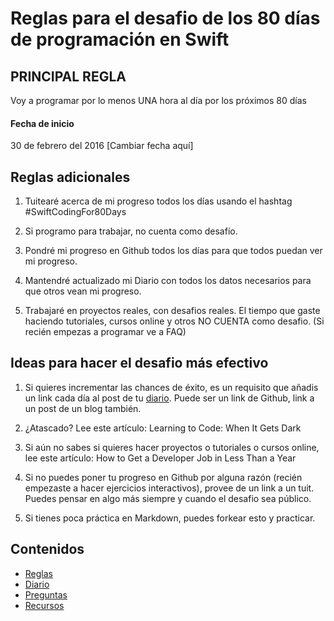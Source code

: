 # Reglas para el desafio de los 80 días de programación en Swift

## PRINCIPAL REGLA

Voy a programar por lo menos UNA hora al día por los próximos 80 días

#### Fecha de inicio

30 de febrero del 2016 [Cambiar fecha aquí]

## Reglas adicionales

1. Tuitearé acerca de mi progreso todos los días usando el hashtag #SwiftCodingFor80Days

2. Si programo para trabajar, no cuenta como desafío.

3. Pondré mi progreso en Github todos los días para que todos puedan ver mi progreso.

4. Mantendré actualizado mi Diario con todos los datos necesarios para que otros vean mi progreso.

5. Trabajaré en proyectos reales, con desafios reales. El tiempo que gaste haciendo tutoriales, cursos online y otros NO CUENTA como desafio. (Si recién empezas a programar ve a FAQ)

## Ideas para hacer el desafio más efectivo

1. Si quieres incrementar las chances de éxito, es un requisito que añadis un link cada día al post de tu [diario](Mi-diario.md). Puede ser un link de Github, link a un post de un blog también.

2. ¿Atascado? Lee este artículo: Learning to Code: When It Gets Dark

3. Si aún no sabes si quieres hacer proyectos o tutoriales o cursos online, lee este artículo: How to Get a Developer Job in Less Than a Year

4. Si no puedes poner tu progreso en Github por alguna razón (recién empezaste a hacer ejercicios interactivos), provee de un link a un tuit. Puedes pensar en algo más siempre y cuando el desafio sea público.

5. Si tienes poca práctica en Markdown, puedes forkear esto y practicar.

## Contenidos

* [Reglas](Reglas.md)
* [Diario](Diario.md) 
* [Preguntas](Preguntas.md)
* [Recursos](Recursos.md)
